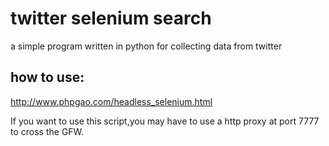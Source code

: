# twitter selenium search
a simple program written in python for collecting data from twitter


## how to use:

http://www.phpgao.com/headless_selenium.html

If you want to use this script,you may have to use a http proxy at port 7777 to cross the GFW.

